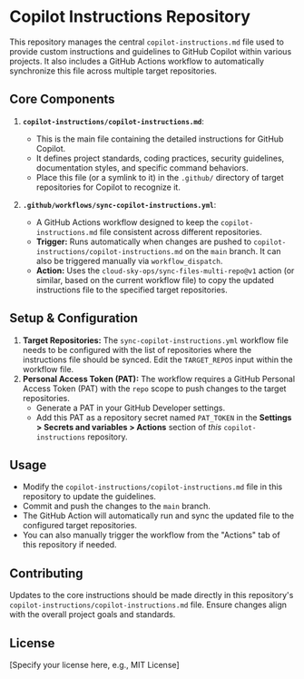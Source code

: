 # Copilot Instructions Repository

This repository manages the central `copilot-instructions.md` file used to provide custom instructions and guidelines to GitHub Copilot within various projects. It also includes a GitHub Actions workflow to automatically synchronize this file across multiple target repositories.

## Core Components

1.  **`copilot-instructions/copilot-instructions.md`**:
    *   This is the main file containing the detailed instructions for GitHub Copilot.
    *   It defines project standards, coding practices, security guidelines, documentation styles, and specific command behaviors.
    *   Place this file (or a symlink to it) in the `.github/` directory of target repositories for Copilot to recognize it.

2.  **`.github/workflows/sync-copilot-instructions.yml`**:
    *   A GitHub Actions workflow designed to keep the `copilot-instructions.md` file consistent across different repositories.
    *   **Trigger:** Runs automatically when changes are pushed to `copilot-instructions/copilot-instructions.md` on the `main` branch. It can also be triggered manually via `workflow_dispatch`.
    *   **Action:** Uses the `cloud-sky-ops/sync-files-multi-repo@v1` action (or similar, based on the current workflow file) to copy the updated instructions file to the specified target repositories.

## Setup & Configuration

1.  **Target Repositories:** The `sync-copilot-instructions.yml` workflow file needs to be configured with the list of repositories where the instructions file should be synced. Edit the `TARGET_REPOS` input within the workflow file.
2.  **Personal Access Token (PAT):** The workflow requires a GitHub Personal Access Token (PAT) with the `repo` scope to push changes to the target repositories.
    *   Generate a PAT in your GitHub Developer settings.
    *   Add this PAT as a repository secret named `PAT_TOKEN` in the **Settings > Secrets and variables > Actions** section of *this* `copilot-instructions` repository.

## Usage

*   Modify the `copilot-instructions/copilot-instructions.md` file in this repository to update the guidelines.
*   Commit and push the changes to the `main` branch.
*   The GitHub Action will automatically run and sync the updated file to the configured target repositories.
*   You can also manually trigger the workflow from the "Actions" tab of this repository if needed.

## Contributing

Updates to the core instructions should be made directly in this repository's `copilot-instructions/copilot-instructions.md` file. Ensure changes align with the overall project goals and standards.

## License

[Specify your license here, e.g., MIT License]
